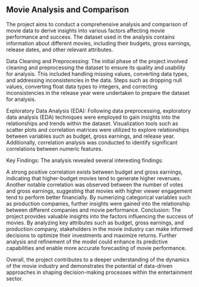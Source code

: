 ## Movie Analysis and Comparison

The project aims to conduct a comprehensive analysis and comparison of movie data to derive insights into various factors affecting movie performance and success. The dataset used in the analysis contains information about different movies, including their budgets, gross earnings, release dates, and other relevant attributes.

Data Cleaning and Preprocessing:
The initial phase of the project involved cleaning and preprocessing the dataset to ensure its quality and usability for analysis. This included handling missing values, converting data types, and addressing inconsistencies in the data. Steps such as dropping null values, converting float data types to integers, and correcting inconsistencies in the release year were undertaken to prepare the dataset for analysis.

Exploratory Data Analysis (EDA):
Following data preprocessing, exploratory data analysis (EDA) techniques were employed to gain insights into the relationships and trends within the dataset. Visualization tools such as scatter plots and correlation matrices were utilized to explore relationships between variables such as budget, gross earnings, and release year. Additionally, correlation analysis was conducted to identify significant correlations between numeric features.

Key Findings:
The analysis revealed several interesting findings:

A strong positive correlation exists between budget and gross earnings, indicating that higher-budget movies tend to generate higher revenues.
Another notable correlation was observed between the number of votes and gross earnings, suggesting that movies with higher viewer engagement tend to perform better financially.
By numerizing categorical variables such as production companies, further insights were gained into the relationship between different companies and movie performance.
Conclusion:
The project provides valuable insights into the factors influencing the success of movies. By analyzing key attributes such as budget, gross earnings, and production company, stakeholders in the movie industry can make informed decisions to optimize their investments and maximize returns. Further analysis and refinement of the model could enhance its predictive capabilities and enable more accurate forecasting of movie performance.

Overall, the project contributes to a deeper understanding of the dynamics of the movie industry and demonstrates the potential of data-driven approaches in shaping decision-making processes within the entertainment sector.
